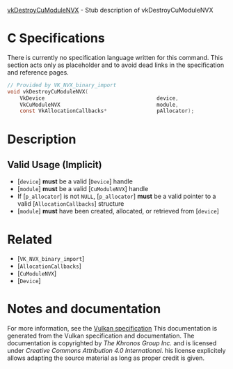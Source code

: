 [vkDestroyCuModuleNVX](https://www.khronos.org/registry/vulkan/specs/1.3-extensions/man/html/vkDestroyCuModuleNVX.html) - Stub description of vkDestroyCuModuleNVX

# C Specifications
There is currently no specification language written for this command.
This section acts only as placeholder and to avoid dead links in the
specification and reference pages.
```c
// Provided by VK_NVX_binary_import
void vkDestroyCuModuleNVX(
    VkDevice                                    device,
    VkCuModuleNVX                               module,
    const VkAllocationCallbacks*                pAllocator);
```

# Description
## Valid Usage (Implicit)
-  [`device`] **must**  be a valid [`Device`] handle
-  [`module`] **must**  be a valid [`CuModuleNVX`] handle
-    If [`p_allocator`] is not `NULL`, [`p_allocator`] **must**  be a valid pointer to a valid [`AllocationCallbacks`] structure
-  [`module`] **must**  have been created, allocated, or retrieved from [`device`]

# Related
- [`VK_NVX_binary_import`]
- [`AllocationCallbacks`]
- [`CuModuleNVX`]
- [`Device`]

# Notes and documentation
For more information, see the [Vulkan specification](https://www.khronos.org/registry/vulkan/specs/1.3-extensions/html/vkspec.html)
This documentation is generated from the Vulkan specification and documentation.
The documentation is copyrighted by *The Khronos Group Inc.* and is licensed under *Creative Commons Attribution 4.0 International*.
his license explicitely allows adapting the source material as long as proper credit is given.
        